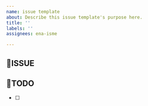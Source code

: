 ```yaml
---
name: issue template
about: Describe this issue template's purpose here.
title: ''
labels: ''
assignees: ena-isme

---
```


<!--
[타입] 이슈 제목
ex) [Feat] 메인뷰 구현

Feat : UI작업, AutoLayout 관련 기능 등 뷰 관련 기능 구현
Network : 서버 통신 기능 구현
Fix: 오류 해결
Chore : 기타 변경사항
Setting : 프로젝트 초기 세팅
-->

## 🌟ISSUE 


## 🌟TODO
- [ ]
